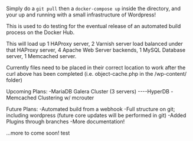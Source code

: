 Simply do a `git pull` then a `docker-compose up` inside the directory, and your up and running with a small infrastructure of Wordpress!

This is used to do testing for the eventual release of an automated build process on the Docker Hub. 

This will load up 1 HAProxy server, 2 Varnish server load balanced under that HAProxy server, 4 Apache Web Server backends, 1 MySQL Database server, 1 Memcached server.

Currently files need to be placed in their correct location to work after the curl above has been completed (i.e. object-cache.php in the /wp-content/ folder)

Upcoming Plans: 
-MariaDB Galera Cluster (3 servers) ----HyperDB -Memcached Clustering w/ mcrouter

Future Plans: 
-Automated build from a webhook -Full structure on git; including wordpress (future core updates will be performed in git) 
-Added Plugins through branches -More documentation!

...more to come soon!
test
